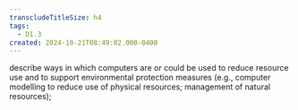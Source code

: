 ```yaml
---
transcludeTitleSize: h4
tags:
  - D1.3
created: 2024-10-21T08:49:02.000-0400
---
```

describe ways in which computers are or could be used to reduce resource use and to support environmental protection measures (e.g., computer modelling to reduce use of physical resources; management of natural resources);